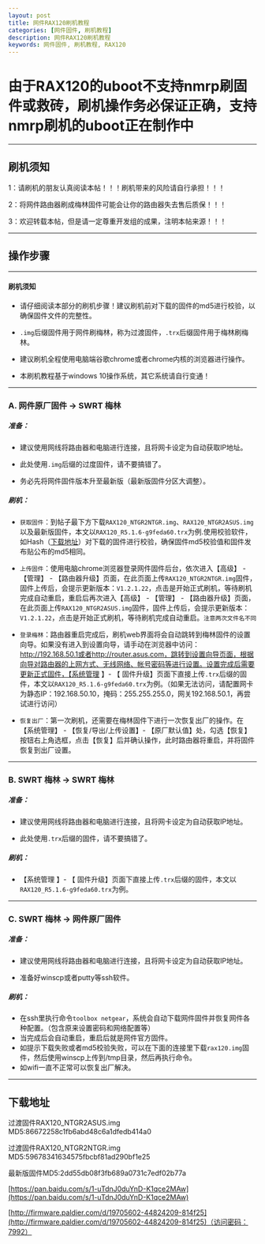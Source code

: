 ```yaml
---
layout: post
title: 网件RAX120刷机教程
categories: [网件固件, 刷机教程]
description: 网件RAX120刷机教程
keywords: 网件固件, 刷机教程, RAX120
---
```



# 由于RAX120的uboot不支持nmrp刷固件或救砖，刷机操作务必保证正确，支持nmrp刷机的uboot正在制作中

------

## 刷机须知

1：请刷机的朋友认真阅读本帖！！！刷机带来的风险请自行承担！！！

2：将网件路由器刷成梅林固件可能会让你的路由器失去售后质保！！！

3：欢迎转载本帖，但是请一定尊重开发组的成果，注明本帖来源！！！ 

------

## 操作步骤

------

#### 刷机须知

* 请仔细阅读本部分的刷机步骤！建议刷机前对下载的固件的md5进行校验，以确保固件文件的完整性。

* `.img`后缀固件用于网件刷梅林，称为过渡固件，`.trx`后缀固件用于梅林刷梅林。

* 建议刷机全程使用电脑端谷歌chrome或者chrome内核的浏览器进行操作。

* 本刷机教程基于windows 10操作系统，其它系统请自行变通！

------

### A. 网件原厂固件 → SWRT 梅林

##### 准备：

* 建议使用网线将路由器和电脑进行连接，且将网卡设定为自动获取IP地址。

* 此处使用`.img`后缀的过度固件，请不要搞错了。

* 务必先将网件固件版本升至最新版（最新版固件分区大调整）。

##### 刷机：

* `获取固件`：到帖子最下方下载`RAX120_NTGR2NTGR.img`、`RAX120_NTGR2ASUS.img`以及最新版固件，本文以`RAX120_R5.1.6-g9feda60.trx`为例.使用校验软件，如Hash（[下载地址](http://keir.net/download/hash.zip)）对下载的固件进行校验，确保固件md5校验值和固件发布贴公布的md5相同。

* `上传固件`：使用电脑chrome浏览器登录网件固件后台，依次进入【高级】 - 【管理】 - 【路由器升级】页面，在此页面上传`RAX120_NTGR2NTGR.img`固件，固件上传后，会提示更新版本：`V1.2.1.22`，点击是开始正式刷机，等待刷机完成自动重启，重启后再次进入【高级】 - 【管理】 - 【路由器升级】页面，在此页面上传`RAX120_NTGR2ASUS.img`固件，固件上传后，会提示更新版本：`V1.2.1.22`，点击是开始正式刷机，等待刷机完成自动重启。`注意两次文件名不同`

* `登录梅林`：路由器重启完成后，刷机web界面将会自动跳转到梅林固件的设置向导。如果没有进入到设置向导，请手动在浏览器中访问：http://192.168.50.1或者http://router.asus.com，跳转到设置向导页面，根据向导对路由器的上网方式、无线网络、帐号密码等进行设置。设置完成后需要更新正式固件，【系统管理 】- 【 固件升级】页面下直接上传`.trx`后缀的固件，本文以`RAX120_R5.1.6-g9feda60.trx`为例。（如果无法访问，请配置网卡为静态IP：192.168.50.10，掩码：255.255.255.0，网关192.168.50.1，再尝试进行访问）

* `恢复出厂`：第一次刷机，还需要在梅林固件下进行一次恢复出厂的操作。在【系统管理】 - 【恢复/导出/上传设置】- 【原厂默认值】处，勾选【恢复】按钮右上角选框，点击【恢复】后并确认操作，此时路由器将重启，并将固件恢复到出厂设置。

------

### B.  SWRT 梅林 → SWRT 梅林

##### 准备：

* 建议使用网线将路由器和电脑进行连接，且将网卡设定为自动获取IP地址。

* 此处使用`.trx`后缀的固件，请不要搞错了。

##### 刷机：

* 【系统管理 】- 【 固件升级】页面下直接上传`.trx`后缀的固件，本文以`RAX120_R5.1.6-g9feda60.trx`为例。

------

### C.  SWRT 梅林 → 网件原厂固件

##### 准备：

* 建议使用网线将路由器和电脑进行连接，且将网卡设定为自动获取IP地址。

* 准备好winscp或者putty等ssh软件。

##### 刷机：

* 在ssh里执行命令`toolbox netgear`，系统会自动下载网件固件并恢复网件各种配置。（包含原来设置密码和网络配置等）
* 当完成后会自动重启，重启后就是网件官方固件。
* 如提示下载失败或者md5校验失败，可以在下面的连接里下载`rax120.img`固件，然后使用winscp上传到/tmp目录，然后再执行命令。
* 如wifi一直不正常可以恢复出厂解决。

------
## 下载地址

过渡固件RAX120_NTGR2ASUS.img MD5:86672258c1fb6abd48c6a1dfedb414a0

过渡固件RAX120_NTGR2NTGR.img MD5:59678341634575fbcbf81ad290bf1e25

最新版固件MD5:2dd55db08f3fb689a0731c7edf02b77a

[https://pan.baidu.com/s/1-uTdnJ0duYnD-K1qce2MAw](https://pan.baidu.com/s/1-uTdnJ0duYnD-K1qce2MAw)

[http://firmware.paldier.com/d/19705602-44824209-814f25](http://firmware.paldier.com/d/19705602-44824209-814f25)（访问密码：7992）




